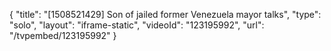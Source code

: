 {
    "title": "[1508521429] Son of jailed former Venezuela mayor talks",
    "type": "solo",
    "layout": "iframe-static",
    "videoId": "123195992",
    "url": "\/tvpembed\/123195992"
}